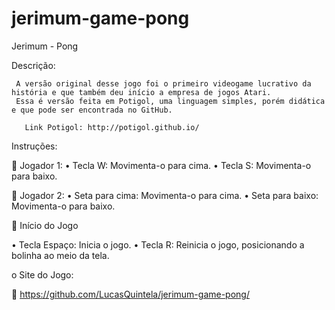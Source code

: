 # jerimum-game-pong

Jerimum - Pong 

Descrição:

     A versão original desse jogo foi o primeiro videogame lucrativo da história e que também deu início a empresa de jogos Atari. 
     Essa é versão feita em Potigol, uma linguagem simples, porém didática e que pode ser encontrada no GitHub.

       Link Potigol: http://potigol.github.io/

 Instruções: 

	 Jogador 1:
•	Tecla W: Movimenta-o para cima. 
•	Tecla  S: Movimenta-o para baixo.

	Jogador 2:
•	 Seta para cima: Movimenta-o para cima. 
•	 Seta para baixo: Movimenta-o para baixo. 

	Início do Jogo  

•	Tecla Espaço: Inicia o jogo. 
•	Tecla R: Reinicia o jogo, posicionando a bolinha ao meio da tela. 

o	Site do Jogo: 

	https://github.com/LucasQuintela/jerimum-game-pong/

     

